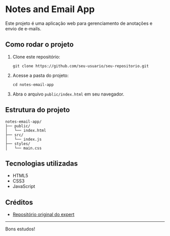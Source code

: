 # Notes and Email App

Este projeto é uma aplicação web para gerenciamento de anotações e envio de e-mails.

## Como rodar o projeto

1. Clone este repositório:
   ```
   git clone https://github.com/seu-usuario/seu-repositorio.git
   ```
2. Acesse a pasta do projeto:
   ```
   cd notes-email-app
   ```
3. Abra o arquivo `public/index.html` em seu navegador.

## Estrutura do projeto

```
notes-email-app/
├── public/
│   └── index.html
├── src/
│   └── index.js
├── styles/
│   └── main.css
```

## Tecnologias utilizadas

- HTML5
- CSS3
- JavaScript

## Créditos

- [Repositório original do expert](https://github.com/digitalinnovationone/trilha-python-dio/blob/main/01%20-%20Estrutura%20de%20dados/desafio.py)

---

Bons estudos!
